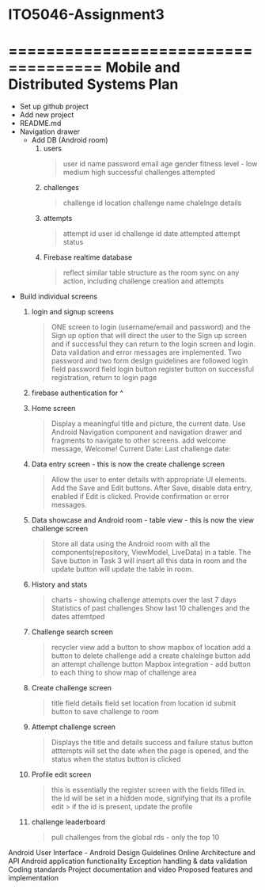 # ITO5046-Assignment3
====================================
Mobile and  Distributed Systems Plan
====================================
- Set up github project
- Add new project
- README.md
- Navigation drawer
  - Add DB (Android room)
      1) users
         > user id
         > name
         > password
         > email
         > age
         > gender
         > fitness level - low medium high
         > successful challenges attempted
      2) challenges
         > challenge id
         > location
         > challenge name
         > chalelnge details
      3) attempts
         > attempt id
         > user id
         > challenge id
         > date attempted
         > attempt status
      5) Firebase realtime database
         > reflect similar table structure as the room
         > sync on any action, including challenge creation and attempts
- Build individual screens
    1) login and signup screens
       > ONE screen to login (username/email and password) and the Sign up option 
                 that will direct the user to the Sign up screen and if successful 
                 they can return to the login screen and login. 
       > Data validation and error messages are implemented. 
       > Two password and two form design guidelines are followed
       > login field
       > password field
       > login button
       > register button
       > on successful registration, return to login page
    2) firebase authentication for ^
    3) Home screen
       > Display a meaningful title and picture, 
       > the current date.
       > Use Android Navigation component and navigation drawer and fragments to 
                 navigate to other screens.
       > add welcome message, Welcome! Current Date: Last challenge date:
    
    4) Data entry screen - this is now the create challenge screen
       > Allow the user to enter details with appropriate UI elements. 
       > Add the Save and Edit buttons. 
       > After Save, disable data entry, enabled if Edit is clicked.
       > Provide confirmation or error messages.
    5) Data showcase and Android room - table view - this is now the view challenge screen
       > Store all data using the Android room with all the components(repository, 
                 ViewModel, LiveData) in a table.
       > The Save button in Task 3 will insert all this data in room and the update
                 button will update the table in room. 
    
    6) History and stats
       > charts - showing challenge attempts over the last 7 days
       > Statistics of past challenges
       > Show last 10 challenges and the dates attemtped
    7) Challenge search screen
       > recycler view
       > add a button to show mapbox of location
       > add a button to delete challenge
       > add a create chalelnge button
       > add an attempt challenge button
       > Mapbox integration - add button to each thing to show map of challenge area
    8) Create challenge screen
       > title field
       > details field
       > set location from location id
       > submit button to save challenge to room
    9) Attempt challenge screen
       > Displays the title and details
       > success and failure status button
       > atttempts will set the date when the page is opened, and the status when
                  the status button is clicked
    10) Profile edit screen
        > this is essentially the register screen with the fields filled in. the id
                   will be set in a hidden mode, signifying that its a profile edit
       > if the id is present, update the profile
    11) challenge leaderboard
        > pull challenges from the global rds - only the top 10 

Android User Interface - Android Design Guidelines
Online Architecture and API
Android application functionality
Exception handling & data validation
Coding standards
Project documentation and video 
Proposed features and implementation
